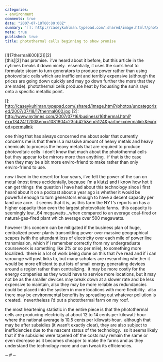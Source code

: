 ```yaml
---
categories:
- environment
comments: true
date: "2007-07-18T00:00:00Z"
summary: '[]: http://caseykuhlman.typepad.com/.shared/image.html?/photos/uncategorized/2007/07/18/17thermal600.jpg'
meta: true
published: true
title: photothermal cells beginning to show promise
---
```


[![17thermal600][2]][2]  
[this][2] has promise.  i’ve heard about it before, but this article in the nytimes breaks it down nicely.  essentially, it uses the sun’s heat to formulate steam to turn generators to produce power rather than using photovoltaic cells which are inefficient and terribly expensive (although the prices are going down quickly and may go down further the more that they are made). photothermal cells produce heat by focussing the sun’s rays onto a specific metallic point.  

 []: http://caseykuhlman.typepad.com/.shared/image.html?/photos/uncategorized/2007/07/18/17thermal600.jpg
 [2]: http://www.nytimes.com/2007/07/16/business/16thermal.html?ex=1342411200&en=c1081804c23cb425&ei=5124&partner=permalink&exprod=permalink

one thing that has always concerned me about solar that currently  
concerns me is that there is a massive amount of heavy metals and heavy  
chemicals to process the heavy metals that are required to produce  
photovoltaic cells  i don’t know that much about the photothermal cells  
but they appear to be mirrors more than anything.  if that is the case  
then they may be a bit more enviro-friend to make rather than only  
enviro-friend to use.  

now i lived in the desert for four years, i’ve felt the power of the sun on metal (most times accidentally, because i’m a klutz) and i know how hot it can get things  the question i have had about this technology since i first heard about it on a podcast about a year ago is whether it would be powerful enough to turn generators enough to have a decent capacity per land use acre.  it seems that it is, as this farm the NYT’s reports on has a higher capacity than even the largest photovoltaic farms.  this capacity is seemingly low…64 megawatts…when compared to an average coal-fired or natural-gas-fired plant which average over 500 megawatts.  

however this concern can be mitigated if the business plan of huge, centralized power plants transmitting power over massive geographical scapes (with the attendant loss of electricity over each mile of power line transmission, which if i remember correctly from my undergraduate coursework is something like 2% or so per mile), to something more localized.  there is a lot of work being done on this that i’ve read and if i can scrounge will post links to, but many scholars are researching whether it would be more efficient to put lots of small energy generating devices around a region rather than centralizing.  it may be more costly for the energy companies as they would have to service more locations, but it may not be as the smaller devices may break down at a slower rate and be less expensive to maintain, also they may be more reliable as redundancies could be placed into the system in more locations with more flexibility.  also there may be environmental benefits by spreading out whatever pollution is created.  nevertheless i’d put a photothermal farm on my roof.

the most heartening statistic in the entire piece is that the photothermal cells are producing electricity at about 12 to 14 cents per kilowatt-hour where the national average is 10.5 cents per kilowatt-hour.  although that may be after subsidies (it wasn’t exactly clear), they are also subject to inefficiencies due to the nascent status of the technology.  so it seems likely that if the subsidies were tapered off the costs may remain the same or even decrease as it becomes cheaper to make the farms and as they understand the technology more and can tweak its efficiencies.

~ # ~